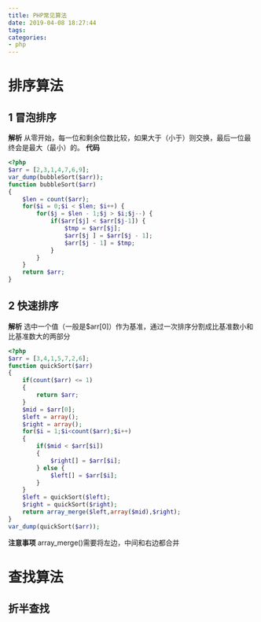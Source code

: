 ```yaml
---
title: PHP常见算法
date: 2019-04-08 18:27:44
tags:
categories: 
- php
---
```

# 排序算法
## 1 冒泡排序
**解析**
从零开始，每一位和剩余位数比较，如果大于（小于）则交换，最后一位最终会是最大（最小）的。
**代码**
```php
<?php
$arr = [2,3,1,4,7,6,9];
var_dump(bubbleSort($arr));
function bubbleSort($arr)
{
    $len = count($arr);
    for($i = 0;$i < $len; $i++) {
        for($j = $len - 1;$j > $i;$j--) {
            if($arr[$j] < $arr[$j-1]) {
                $tmp = $arr[$j];
                $arr[$j ] = $arr[$j - 1];
                $arr[$j - 1] = $tmp;
            }
        }
    }
    return $arr;
}

```
## 2 快速排序
**解析**
选中一个值（一般是$arr[0]）作为基准，通过一次排序分割成比基准数小和比基准数大的两部分
```php
<?php
$arr = [3,4,1,5,7,2,6];
function quickSort($arr)
{
    if(count($arr) <= 1)
    {   
        return $arr;
    }   
    $mid = $arr[0];
    $left = array();
    $right = array();
    for($i = 1;$i<count($arr);$i++)
    {   
        if($mid < $arr[$i])
        {   
            $right[] = $arr[$i];
        } else {
            $left[] = $arr[$i];
        }   
    }   
    $left = quickSort($left);
    $right = quickSort($right);
    return array_merge($left,array($mid),$right);
}
var_dump(quickSort($arr));

```
**注意事项**
array_merge()需要将左边，中间和右边都合并

# 查找算法
## 折半查找

